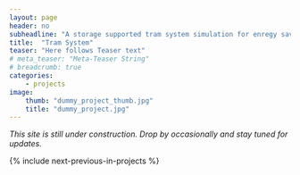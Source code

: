 ```yaml
---
layout: page
header: no
subheadline: "A storage supported tram system simulation for enregy savings"
title:  "Tram System"
teaser: "Here follows Teaser text"
# meta_teaser: "Meta-Teaser String"
# breadcrumb: true
categories:
    - projects
image:
    thumb: "dummy_project_thumb.jpg"
    title: "dummy_project.jpg"
---
```


_This site is still under construction. Drop by occasionally and stay tuned for
updates._

{% include next-previous-in-projects %}